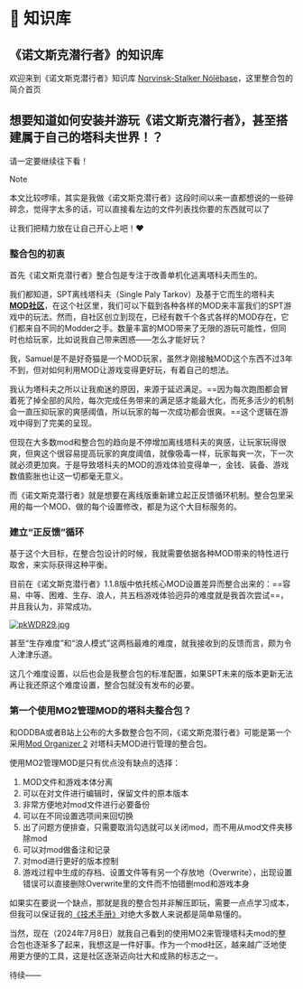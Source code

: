 # 📒 知识库

## 《诺文斯克潜行者》的知识库

欢迎来到《诺文斯克潜行者》知识库 [Norvinsk-Stalker Nólëbase](https://norvinsk-stalker-knowledge-base.vercel.app/)，这里整合包的简介首页

## 想要知道如何安装并游玩《诺文斯克潜行者》，甚至搭建属于自己的塔科夫世界！？

请一定要继续往下看！

> [!NOTE]
> 本文比较啰嗦，其实是我做《诺文斯克潜行者》这段时间以来一直都想说的一些碎碎念，觉得字太多的话，可以直接看左边的文件列表找你要的东西就可以了
>
> 让我们把精力放在让自己开心上吧！❤️

### 整合包的初衷

首先《诺文斯克潜行者》整合包是专注于改善单机化逃离塔科夫而生的。

我们都知道，SPT离线塔科夫（Single Paly Tarkov）及基于它而生的塔科夫[**MOD社区**](https://hub.sp-tarkov.com/)，在这个社区里，我们可以下载到各种各样的MOD来丰富我们的SPT游戏中的玩法。然而，自社区创立到现在，已经有数千个各式各样的MOD存在，它们都来自不同的Modder之手。数量丰富的MOD带来了无限的游玩可能性，但同时也给玩家，比如说我自己带来困惑——怎么才能好玩？

我，Samuel是不是好奇猫是一个MOD玩家，虽然才刚接触MOD这个东西不过3年不到，但对如何利用MOD让游戏变得更好玩，有着自己的想法。

我认为塔科夫之所以让我痴迷的原因，来源于延迟满足。==因为每次跑图都会冒着死了掉全部的风险，每次完成任务带来的满足感才能最大化，而死多活少的机制会一直压抑玩家的爽感阈值，所以玩家的每一次成功都会很爽。==这个逻辑在游戏中得到了完美的呈现。

但现在大多数mod和整合包的趋向是不停增加离线塔科夫的爽感，让玩家玩得很爽，但爽这个很容易提高玩家的爽度阈值，就像吸毒一样，玩家每爽一次，下一次就必须更加爽。于是导致塔科夫的MOD的游戏体验变得单一，金钱、装备、游戏数值膨胀也让这一切都毫无意义。

而《诺文斯克潜行者》就是想要在离线版重新建立起正反馈循环机制。整合包里采用的每一个MOD、做的每个设置修改，都是为这个大目标服务的。

### 建立“正反馈”循环

基于这个大目标，在整合包设计的时候，我就需要依据各种MOD带来的特性进行取舍，来实际获得这种平衡。

目前在《诺文斯克潜行者》1.1.8版中依托核心MOD设置差异而整合出来的：==容易、中等、困难、生存、浪人，共五档游戏体验迥异的难度就是我首次尝试==，并且我认为，非常成功。

[![pkWDR29.jpg](https://s21.ax1x.com/2024/07/07/pkWDR29.jpg)](https://imgse.com/i/pkWDR29)

甚至“生存难度”和“浪人模式”这两档最难的难度，就我接收到的反馈而言，颇为令人津津乐道。

这几个难度设置，以后也会是我整合包的标准配置，如果SPT未来的版本更新无法再让我还原这个难度设置，整合包就没有发布的必要。

### 第一个使用MO2管理MOD的塔科夫整合包？

和ODDBA或者B站上公布的大多数整合包不同，《诺文斯克潜行者》可能是第一个采用[Mod Organizer 2](https://github.com/ModOrganizer2/modorganizer/releases) 对塔科夫MOD进行管理的整合包。

使用MO2管理MOD是只有优点没有缺点的选择：
1. MOD文件和游戏本体分离
2. 可以在对文件进行编辑时，保留文件的原本版本
3. 非常方便地对mod文件进行必要备份
4. 可以在不同设置选项间来回切换
5. 出了问题方便排查，只需要取消勾选就可以关闭mod，而不用从mod文件夹移除mod
6. 可以对mod做备注和记录
7. 对mod进行更好的版本控制
8. 游戏过程中生成的存档、设置文件等有另一个存放地（Overwrite），出现设置错误可以直接删除Overwrite里的文件而不怕错删mod和游戏本身

如果实在要说一个缺点，那就是我的整合包并非解压即玩，需要一点点学习成本，但我可以保证我的[《技术手册》](②下载安装指南/【诺文斯克潜行者】1.2.0版技术手册.md)对绝大多数人来说都是简单易懂的。

当然，现在（2024年7月8日）就我自己看到的使用MO2来管理塔科夫mod的整合包也逐渐多了起来，我想这是一件好事。作为一个mod社区，越来越广泛地使用更方便的工具，这是社区逐渐迈向壮大和成熟的标志之一。


待续——